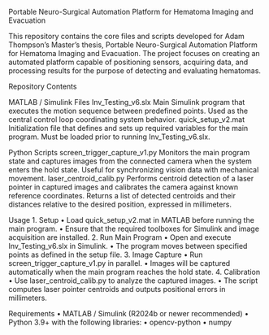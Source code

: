 Portable Neuro-Surgical Automation Platform for Hematoma Imaging and Evacuation

This repository contains the core files and scripts developed for Adam Thompson’s Master’s thesis, Portable Neuro-Surgical Automation Platform for Hematoma Imaging and Evacuation.
The project focuses on creating an automated platform capable of positioning sensors, acquiring data, and processing results for the purpose of detecting and evaluating hematomas.

Repository Contents

MATLAB / Simulink Files
Inv_Testing_v6.slx 
  Main Simulink program that executes the motion sequence between predefined points.
  Used as the central control loop coordinating system behavior.
quick_setup_v2.mat
  Initialization file that defines and sets up required variables for the main program.
  Must be loaded prior to running Inv_Testing_v6.slx.

Python Scripts
screen_trigger_capture_v1.py
  Monitors the main program state and captures images from the connected camera when the system enters the hold state.
  Useful for synchronizing vision data with mechanical movement.
laser_centroid_calib.py
  Performs centroid detection of a laser pointer in captured images and calibrates the camera against known reference coordinates.
  Returns a list of detected centroids and their distances relative to the desired position, expressed in millimeters.

Usage
	1.	Setup
	•	Load quick_setup_v2.mat in MATLAB before running the main program.
	•	Ensure that the required toolboxes for Simulink and image acquisition are installed.
	2.	Run Main Program
	•	Open and execute Inv_Testing_v6.slx in Simulink.
	•	The program moves between specified points as defined in the setup file.
	3.	Image Capture
	•	Run screen_trigger_capture_v1.py in parallel.
	•	Images will be captured automatically when the main program reaches the hold state.
	4.	Calibration
	•	Use laser_centroid_calib.py to analyze the captured images.
	•	The script computes laser pointer centroids and outputs positional errors in millimeters.

Requirements
	•	MATLAB / Simulink (R2024b or newer recommended)
	•	Python 3.9+ with the following libraries:
	•	opencv-python
	•	numpy
